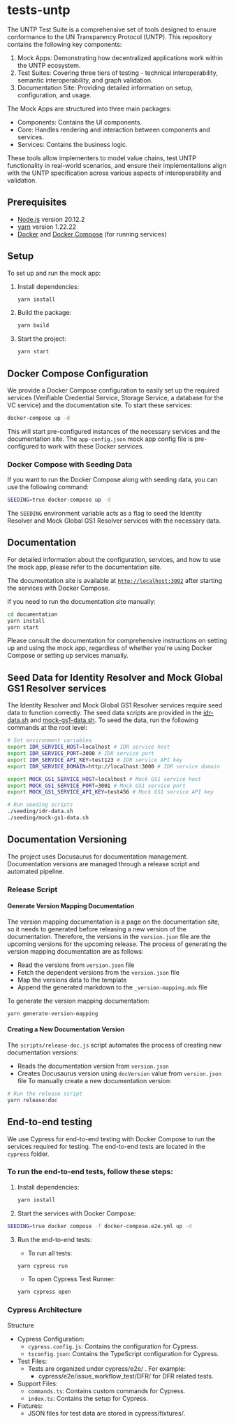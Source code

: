 # tests-untp

The UNTP Test Suite is a comprehensive set of tools designed to ensure conformance to the UN Transparency Protocol (UNTP). This repository contains the following key components:

1. Mock Apps: Demonstrating how decentralized applications work within the UNTP ecosystem.
2. Test Suites: Covering three tiers of testing - technical interoperability, semantic interoperability, and graph validation.
3. Documentation Site: Providing detailed information on setup, configuration, and usage.

The Mock Apps are structured into three main packages:

- Components: Contains the UI components.
- Core: Handles rendering and interaction between components and services.
- Services: Contains the business logic.

These tools allow implementers to model value chains, test UNTP functionality in real-world scenarios, and ensure their implementations align with the UNTP specification across various aspects of interoperability and validation.

## Prerequisites

- [Node.js](https://nodejs.org/en/) version 20.12.2
- [yarn](https://yarnpkg.com/) version 1.22.22
- [Docker](https://www.docker.com/get-started) and [Docker Compose](https://docs.docker.com/compose/install/) (for running services)

## Setup

To set up and run the mock app:

1. Install dependencies:

   ```bash
   yarn install
   ```

2. Build the package:

   ```bash
   yarn build
   ```

3. Start the project:
   ```bash
   yarn start
   ```

## Docker Compose Configuration

We provide a Docker Compose configuration to easily set up the required services (Verifiable Credential Service, Storage Service, a database for the VC service) and the documentation site. To start these services:

```bash
docker-compose up -d
```

This will start pre-configured instances of the necessary services and the documentation site. The `app-config.json` mock app config file is pre-configured to work with these Docker services.

### Docker Compose with Seeding Data

If you want to run the Docker Compose along with seeding data, you can use the following command:

```bash
SEEDING=true docker-compose up -d
```

The `SEEDING` environment variable acts as a flag to seed the Identity Resolver and Mock Global GS1 Resolver services with the necessary data.

## Documentation

For detailed information about the configuration, services, and how to use the mock app, please refer to the documentation site.

The documentation site is available at [`http://localhost:3002`](http://localhost:3002) after starting the services with Docker Compose.

If you need to run the documentation site manually:

```bash
cd documentation
yarn install
yarn start
```

Please consult the documentation for comprehensive instructions on setting up and using the mock app, regardless of whether you're using Docker Compose or setting up services manually.

## Seed Data for Identity Resolver and Mock Global GS1 Resolver services

The Identity Resolver and Mock Global GS1 Resolver services require seed data to function correctly. The seed data scripts are provided in the [idr-data.sh](./seeding/idr-data.sh) and [mock-gs1-data.sh](seeding/mock-gs1-data.sh). To seed the data, run the following commands at the root level:

```bash
# Set environment variables
export IDR_SERVICE_HOST=localhost # IDR service host
export IDR_SERVICE_PORT=3000 # IDR service port
export IDR_SERVICE_API_KEY=test123 # IDR service API key
export IDR_SERVICE_DOMAIN=http://localhost:3000 # IDR service domain

export MOCK_GS1_SERVICE_HOST=localhost # Mock GS1 service host
export MOCK_GS1_SERVICE_PORT=3001 # Mock GS1 service port
export MOCK_GS1_SERVICE_API_KEY=test456 # Mock GS1 service API key

# Run seeding scripts
./seeding/idr-data.sh
./seeding/mock-gs1-data.sh
```

## Documentation Versioning

The project uses Docusaurus for documentation management. Documentation versions are managed through a release script and automated pipeline.

### Release Script

#### Generate Version Mapping Documentation

The version mapping documentation is a page on the documentation site, so it needs to generated before releasing a new version of the documentation. Therefore, the versions in the `version.json` file are the upcoming versions for the upcoming release.
The process of generating the version mapping documentation are as follows:

- Read the versions from `version.json` file
- Fetch the dependent versions from the `version.json` file
- Map the versions data to the template
- Append the generated markdown to the `_version-mapping.mdx` file

To generate the version mapping documentation:

```bash
yarn generate-version-mapping
```

#### Creating a New Documentation Version

The `scripts/release-doc.js` script automates the process of creating new documentation versions:

- Reads the documentation version from `version.json`
- Creates Docusaurus version using `docVersion` value from `version.json` file
  To manually create a new documentation version:

```bash
# Run the release script
yarn release:doc
```

## End-to-end testing

We use Cypress for end-to-end testing with Docker Compose to run the services required for testing. The end-to-end tests are located in the `cypress` folder.

### To run the end-to-end tests, follow these steps:

1. Install dependencies:

   ```bash
   yarn install
   ```

2. Start the services with Docker Compose:

```bash
SEEDING=true docker compose -f docker-compose.e2e.yml up -d
```

3. Run the end-to-end tests:

   - To run all tests:

   ```bash
   yarn cypress run
   ```

   - To open Cypress Test Runner:

   ```bash
   yarn cypress open
   ```

### Cypress Architecture

Structure

- Cypress Configuration:
  - `cypress.config.js`: Contains the configuration for Cypress.
  - `tsconfig.json`: Contains the TypeScript configuration for Cypress.
- Test Files:
  - Tests are organized under cypress/e2e/ . For example:
    - cypress/e2e/issue_workflow_test/DFR/ for DFR related tests.
- Support Files:
  - `commands.ts`: Contains custom commands for Cypress.
  - `index.ts`: Contains the setup for Cypress.
- Fixtures:
  - JSON files for test data are stored in cypress/fixtures/.
